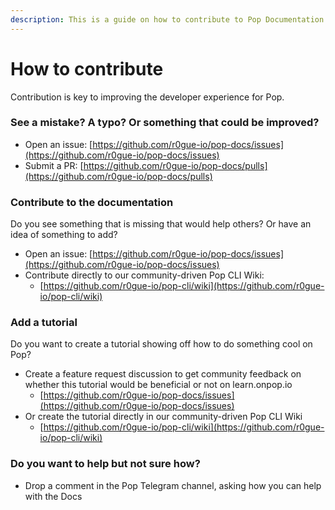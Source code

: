 ```yaml
---
description: This is a guide on how to contribute to Pop Documentation
---
```


# How to contribute

Contribution is key to improving the developer experience for Pop.

### See a mistake? A typo? Or something that could be improved?

* Open an issue: [https://github.com/r0gue-io/pop-docs/issues](https://github.com/r0gue-io/pop-docs/issues)
* Submit a PR: [https://github.com/r0gue-io/pop-docs/pulls](https://github.com/r0gue-io/pop-docs/pulls)

### Contribute to the documentation

Do you see something that is missing that would help others? Or have an idea of something to add?

* Open an issue: [https://github.com/r0gue-io/pop-docs/issues](https://github.com/r0gue-io/pop-docs/issues)
* Contribute directly to our community-driven Pop CLI Wiki:&#x20;
  * [https://github.com/r0gue-io/pop-cli/wiki](https://github.com/r0gue-io/pop-cli/wiki)

### Add a tutorial

Do you want to create a tutorial showing off how to do something cool on Pop?

* Create a feature request discussion to get community feedback on whether this tutorial would be beneficial or not on learn.onpop.io
  * [https://github.com/r0gue-io/pop-docs/issues](https://github.com/r0gue-io/pop-docs/issues)
* Or create the tutorial directly in our community-driven Pop CLI Wiki
  * [https://github.com/r0gue-io/pop-cli/wiki](https://github.com/r0gue-io/pop-cli/wiki)

### Do you want to help but not sure how?

* Drop a comment in the Pop Telegram channel, asking how you can help with the Docs
